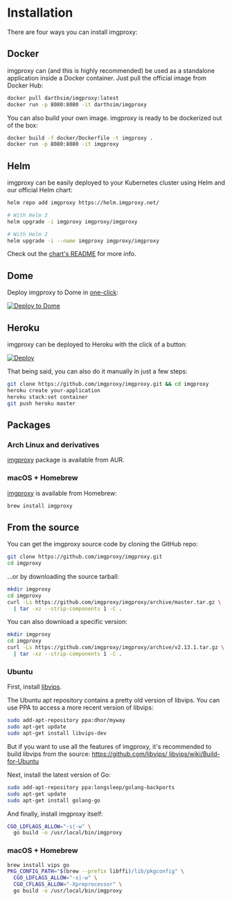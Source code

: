 # Installation

There are four ways you can install imgproxy:

## Docker

imgproxy can (and this is highly recommended) be used as a standalone application inside a Docker container. Just pull the official image from Docker Hub:

```bash
docker pull darthsim/imgproxy:latest
docker run -p 8080:8080 -it darthsim/imgproxy
```

You can also build your own image. imgproxy is ready to be dockerized out of the box:

```bash
docker build -f docker/Dockerfile -t imgproxy .
docker run -p 8080:8080 -it imgproxy
```

## Helm

imgproxy can be easily deployed to your Kubernetes cluster using Helm and our official Helm chart:

```bash
helm repo add imgproxy https://helm.imgproxy.net/

# With Helm 3
helm upgrade -i imgproxy imgproxy/imgproxy

# With Helm 2
helm upgrade -i --name imgproxy imgproxy/imgproxy
```

Check out the [chart's README](https://github.com/imgproxy/imgproxy-helm) for more info.

## Dome

Deploy imgproxy to Dome in [one-click](https://app.trydome.io/signup?package=imgproxy):

[![Deploy to Dome](https://trydome.io/button.svg)](https://app.trydome.io/signup?package=imgproxy)

## Heroku

imgproxy can be deployed to Heroku with the click of a button:

[![Deploy](https://www.herokucdn.com/deploy/button.svg)](https://heroku.com/deploy?template=https://github.com/imgproxy/imgproxy)

That being said, you can also do it manually in just a few steps:

```bash
git clone https://github.com/imgproxy/imgproxy.git && cd imgproxy
heroku create your-application
heroku stack:set container
git push heroku master
```

## Packages

### Arch Linux and derivatives

[imgproxy](https://aur.archlinux.org/packages/imgproxy/) package is available from AUR.

### macOS + Homebrew

[imgproxy](https://formulae.brew.sh/formula/imgproxy) is available from Homebrew:
```bash
brew install imgproxy
```

## From the source

You can get the imgproxy source code by cloning the GitHub repo:

```bash
git clone https://github.com/imgproxy/imgproxy.git
cd imgproxy
```

...or by downloading the source tarball:

```bash
mkdir imgproxy
cd imgproxy
curl -Ls https://github.com/imgproxy/imgproxy/archive/master.tar.gz \
  | tar -xz --strip-components 1 -C .
```

You can also download a specific version:

```bash
mkdir imgproxy
cd imgproxy
curl -Ls https://github.com/imgproxy/imgproxy/archive/v2.13.1.tar.gz \
  | tar -xz --strip-components 1 -C .
```

### Ubuntu

First, install [libvips](https://github.com/libvips/libvips).

The Ubuntu apt repository contains a pretty old version of libvips. You can use PPA to access a  more recent version of libvips:

```bash
sudo add-apt-repository ppa:dhor/myway
sudo apt-get update
sudo apt-get install libvips-dev
```

But if you want to use all the features of imgproxy, it's recommended to build libvips from the source: [https://github.com/libvips/ libvips/wiki/Build-for-Ubuntu](https://github.com/libvips/libvips/wiki/Build-for-Ubuntu)

Next, install the latest version of Go:

```bash
sudo add-apt-repository ppa:longsleep/golang-backports
sudo apt-get update
sudo apt-get install golang-go
```

And finally, install imgproxy itself:

```bash
CGO_LDFLAGS_ALLOW="-s|-w" \
  go build -o /usr/local/bin/imgproxy
```

### macOS + Homebrew

```bash
brew install vips go
PKG_CONFIG_PATH="$(brew --prefix libffi)/lib/pkgconfig" \
  CGO_LDFLAGS_ALLOW="-s|-w" \
  CGO_CFLAGS_ALLOW="-Xpreprocessor" \
  go build -o /usr/local/bin/imgproxy
```

